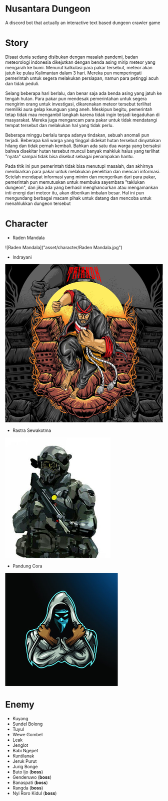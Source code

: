 # Nusantara Dungeon
A discord bot that actually an interactive text based dungeon crawler game 

# Story
Disaat dunia sedang disibukan dengan masalah pandemi, badan meteorologi indonesia dikejutkan dengan benda asing mirip meteor yang mengarah ke bumi. Menurut kalkulasi para pakar tersebut, meteor akan jatuh ke pulau Kalimantan dalam 3 hari. Mereka pun memperingati pemerintah untuk segera melakukan persiapan, namun para petinggi acuh dan tidak peduli.

Selang beberapa hari berlalu, dan benar saja ada benda asing yang jatuh ke tengah hutan. Para pakar pun mendesak pemerintahan untuk segera mengirim orang untuk investigasi, dikarenakan meteor tersebut terlihat memiliki aura gelap keunguan yang aneh. Meskipun begitu, pemerintah tetap tidak mau mengambil langkah karena tidak ingin terjadi kegaduhan di masyarakat. Mereka juga mengancam para pakar untuk tidak mendatangi tempat tersebut dan melakukan hal yang tidak perlu.

Beberapa minggu berlalu tanpa adanya tindakan, sebuah anomali pun terjadi. Beberapa kali warga yang tinggal didekat hutan tersebut dinyatakan hilang dan tidak pernah kembali. Bahkan ada satu dua warga yang bersaksi bahwa disekitar hutan tersebut muncul banyak mahkluk halus yang terlihat "nyata" sampai tidak bisa disebut sebagai penampakan hantu.

Pada titik ini pun pemerintah tidak bisa menutupi masalah, dan akhirnya membiarkan para pakar untuk melakukan penelitian dan mencari informasi. Setelah mendapat informasi yang minim dan mengerikan dari para pakar, pemerintah pun memutuskan untuk membuka sayembara "taklukan dungeon", dan jika ada yang berhasil menghancurkan atau mengamankan inti energi dari meteor itu, akan diberikan imbalan besar. Hal ini pun mengundang berbagai macam pihak untuk datang dan mencoba untuk menahlukkan dungeon tersebut

# Character
- Raden Mandala

![Raden Mandala]("asset/character/Raden Mandala.jpg")
- Indrayani

![Indrayani](asset/character/Indrayani.jpg)
- Rastra Sewakotma

![Rastra Sewakotma](asset/character/Raider.jpg)
- Pandung Cora

![Pandung Cora](asset/character/Maling.jpg)
# Enemy
- Kuyang
- Sundel Bolong
- Tuyul
- Wewe Gombel
- Leak
- Jenglot
- Babi Ngepet
- Kuntilanak
- Jeruk Purut
- Jurig Bonge
- Buto Ijo (**boss**)
- Genderuwo (**boss**)
- Banaspati (**boss**)
- Rangda (**boss**)
- Nyi Roro Kidul (**boss**)



